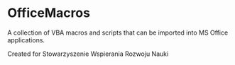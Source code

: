 # OfficeMacros
A collection of VBA macros and scripts that can be imported into MS Office applications.

Created for Stowarzyszenie Wspierania Rozwoju Nauki
